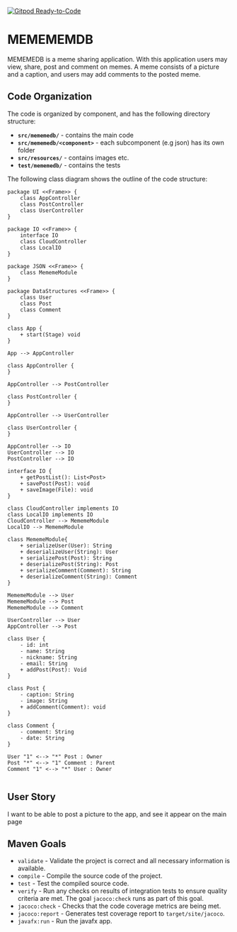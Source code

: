 [![Gitpod Ready-to-Code](https://img.shields.io/badge/Gitpod-Ready--to--Code-blue?logo=gitpod)](https://gitpod.idi.ntnu.no/#https://gitlab.stud.idi.ntnu.no/it1901/groups-2020/gr2015/gr2015)
# MEMEMEMDB

MEMEMEDB is a meme sharing application.
With this application users may view, share, post and comment on memes.
A meme consists of a picture and a caption,
and users may add comments to the posted meme.

## Code Organization

The code is organized by component,
and has the following directory structure:

* **`src/mememedb/`** - contains the main code
* **`src/mememedb/<component>`** - each subcomponent (e.g json) has its own folder
* **`src/resources/`** - contains images etc.
* **`test/mememedb/`** - contains the tests

The following class diagram shows the outline of the code structure:

```plantuml
package UI <<Frame>> {
    class AppController
    class PostController
    class UserController
}

package IO <<Frame>> {
    interface IO
    class CloudController
    class LocalIO
}

package JSON <<Frame>> {
    class MememeModule
}

package DataStructures <<Frame>> {
    class User
    class Post
    class Comment
}

class App {
    + start(Stage) void
}

App --> AppController

class AppController {
}

AppController --> PostController

class PostController {
}

AppController --> UserController

class UserController {
}

AppController --> IO
UserController --> IO
PostController --> IO

interface IO {
    + getPostList(): List<Post>
    + savePost(Post): void
    + saveImage(File): void
}

class CloudController implements IO
class LocalIO implements IO
CloudController --> MememeModule
LocalIO --> MememeModule

class MememeModule{
    + serializeUser(User): String
    + deserializeUser(String): User
    + serializePost(Post): String
    + deserializePost(String): Post
    + serializeComment(Comment): String
    + deserializeComment(String): Comment
}

MememeModule --> User
MememeModule --> Post
MememeModule --> Comment

UserController --> User
AppController --> Post

class User {
    - id: int
    - name: String
    - nickname: String
    - email: String
    + addPost(Post): Void
}

class Post {
    - caption: String
    - image: String
    + addComment(Comment): void
}

class Comment {
    - comment: String
    - date: String
}

User "1" <--> "*" Post : Owner
Post "*" <--> "1" Comment : Parent
Comment "1" <--> "*" User : Owner


```

## User Story
I want to be able to post a picture to the app, and see it appear on the main page

## Maven Goals

* `validate` - Validate the project is correct
and all necessary information is available.
* `compile` - Compile the source code of the project.
* `test` - Test the compiled source code.
* `verify` - Run any checks on results of integration tests
to ensure quality criteria are met.
The goal `jacoco:check` runs as part of this goal.
* `jacoco:check` - Checks that the code coverage metrics are being met.
* `jacoco:report` - Generates test coverage report to `target/site/jacoco`.
* `javafx:run` - Run the javafx app.
